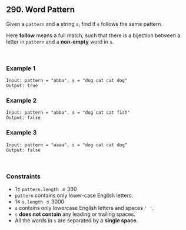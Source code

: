 ## 290. Word Pattern

Given a `pattern` and a string `s`, find if `s` follows the same pattern.

Here **follow** means a full match, such that there is a bijection between a letter in `pattern` and a **non-empty** word in `s`.

<br>

### Example 1

```
Input: pattern = "abba", s = "dog cat cat dog"
Output: true
```

### Example 2

```
Input: pattern = "abba", s = "dog cat cat fish"
Output: false
```

### Example 3

```
Input: pattern = "aaaa", s = "dog cat cat dog"
Output: false
```

<br>

### Constraints

- $1 \leqslant$ `pattern.length` $\leqslant 300$
- `pattern` contains only lower-case English letters.
- $1 \leqslant$ `s.length` $\leqslant 3000$
- `s` contains only lowercase English letters and spaces `' '`.
- `s` **does not contain** any leading or trailing spaces.
- All the words in `s` are separated by a **single space.**
